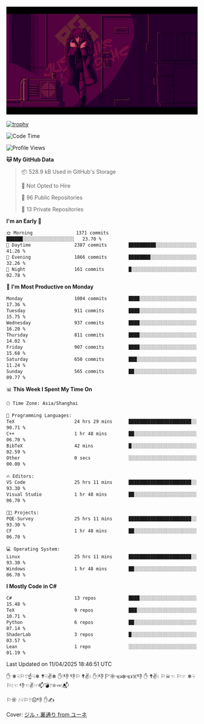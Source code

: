 ![](imgs/main.png)

[![trophy](https://github-profile-trophy.vercel.app/?username=NeilKleistGao&theme=dracula)](https://github.com/ryo-ma/github-profile-trophy)

<!--START_SECTION:waka-->
![Code Time](http://img.shields.io/badge/Code%20Time-1%2C716%20hrs%209%20mins-blue)

![Profile Views](http://img.shields.io/badge/Profile%20Views-0-blue)

**🐱 My GitHub Data** 

> 📦 528.9 kB Used in GitHub's Storage 
 > 
> 🚫 Not Opted to Hire
 > 
> 📜 96 Public Repositories 
 > 
> 🔑 13 Private Repositories 
 > 
**I'm an Early 🐤** 

```text
🌞 Morning                1371 commits        ██████░░░░░░░░░░░░░░░░░░░   23.70 % 
🌆 Daytime                2387 commits        ██████████░░░░░░░░░░░░░░░   41.26 % 
🌃 Evening                1866 commits        ████████░░░░░░░░░░░░░░░░░   32.26 % 
🌙 Night                  161 commits         █░░░░░░░░░░░░░░░░░░░░░░░░   02.78 % 
```
📅 **I'm Most Productive on Monday** 

```text
Monday                   1004 commits        ████░░░░░░░░░░░░░░░░░░░░░   17.36 % 
Tuesday                  911 commits         ████░░░░░░░░░░░░░░░░░░░░░   15.75 % 
Wednesday                937 commits         ████░░░░░░░░░░░░░░░░░░░░░   16.20 % 
Thursday                 811 commits         ████░░░░░░░░░░░░░░░░░░░░░   14.02 % 
Friday                   907 commits         ████░░░░░░░░░░░░░░░░░░░░░   15.68 % 
Saturday                 650 commits         ███░░░░░░░░░░░░░░░░░░░░░░   11.24 % 
Sunday                   565 commits         ██░░░░░░░░░░░░░░░░░░░░░░░   09.77 % 
```


📊 **This Week I Spent My Time On** 

```text
🕑︎ Time Zone: Asia/Shanghai

💬 Programming Languages: 
TeX                      24 hrs 29 mins      ███████████████████████░░   90.71 % 
C++                      1 hr 48 mins        ██░░░░░░░░░░░░░░░░░░░░░░░   06.70 % 
BibTeX                   42 mins             █░░░░░░░░░░░░░░░░░░░░░░░░   02.59 % 
Other                    0 secs              ░░░░░░░░░░░░░░░░░░░░░░░░░   00.00 % 

🔥 Editors: 
VS Code                  25 hrs 11 mins      ███████████████████████░░   93.30 % 
Visual Studio            1 hr 48 mins        ██░░░░░░░░░░░░░░░░░░░░░░░   06.70 % 

🐱‍💻 Projects: 
PQE-Survey               25 hrs 11 mins      ███████████████████████░░   93.30 % 
CF                       1 hr 48 mins        ██░░░░░░░░░░░░░░░░░░░░░░░   06.70 % 

💻 Operating System: 
Linux                    25 hrs 11 mins      ███████████████████████░░   93.30 % 
Windows                  1 hr 48 mins        ██░░░░░░░░░░░░░░░░░░░░░░░   06.70 % 
```

**I Mostly Code in C#** 

```text
C#                       13 repos            ████░░░░░░░░░░░░░░░░░░░░░   15.48 % 
TeX                      9 repos             ███░░░░░░░░░░░░░░░░░░░░░░   10.71 % 
Python                   6 repos             ██░░░░░░░░░░░░░░░░░░░░░░░   07.14 % 
ShaderLab                3 repos             █░░░░░░░░░░░░░░░░░░░░░░░░   03.57 % 
Lean                     1 repo              ░░░░░░░░░░░░░░░░░░░░░░░░░   01.19 % 
```




 Last Updated on 11/04/2025 18:46:51 UTC
<!--END_SECTION:waka-->

✋ ❄☟⚐🕆☝☟❄ 🕈☟✌❄ ✋🕯👎 👎⚐ 🕈✌💧 ✋🕯👎 🏱☼☜❄☜☠👎 ✋ 🕈✌💧 ⚐☠☜ ⚐☞ ❄☟⚐💧☜ 👎☜✌☞📫💣🕆❄☜💧📬

⚐☼ 💧☟⚐🕆☹👎 ✋✍

Cover: [ジル・裏通り from ユーネ](https://www.pixiv.net/artworks/62127066)
